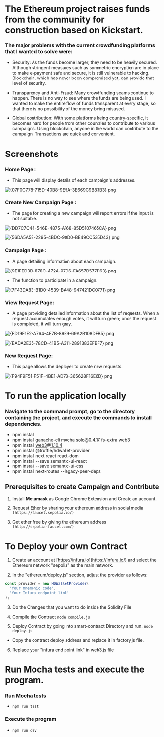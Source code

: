 # The Ethereum project raises funds from the community for construction based on Kickstart.

### The major problems with the current crowdfunding platforms that I wanted to solve were:

- Security: As the funds become larger, they need to be heavily secured. Although stringent measures such as symmetric encryption are in place to make e-payment safe and secure, it is still vulnerable to hacking. Blockchain, which has never been compromised yet, can provide that level of security.

- Transparency and Anti-Fraud: Many crowdfunding scams continue to happen. There is no way to see where the funds are being used. I wanted to make the entire flow of funds transparent at every stage, so that there is no possibility of the money being misused.

- Global contribution: With some platforms being country-specific, it becomes hard for people from other countries to contribute to various campaigns. Using blockchain, anyone in the world can contribute to the campaign. Transactions are quick and convenient.

# Screenshots 
### Home Page :
- This page will display details of each campaign's addresses.

![{07F0C778-715D-40B8-9E5A-3E669C9B83B3} png](https://github.com/Zellsed/defi-staking-app-starter/assets/155917734/d4ed7585-bf95-4bd7-995b-80c1cf8d7de5)

### Create New Campaign Page :
- The page for creating a new campaign will report errors if the input is not suitable.

![{DD7C7C44-546E-4875-A168-85D5107465CA} png](https://github.com/Zellsed/defi-staking-app-starter/assets/155917734/70678d5f-fab6-4089-8398-73803baabd1f)

![{56DA5A5E-2295-4BDC-90D0-BE49CC535D43} png](https://github.com/Zellsed/defi-staking-app-starter/assets/155917734/58c85dca-196c-47df-977a-b910256387b2)

### Campaign Page :
- A page detailing information about each campaign.

![{9E1FED3D-878C-472A-97D6-FA657D577D63} png](https://github.com/Zellsed/defi-staking-app-starter/assets/155917734/0b04ff12-3215-4760-a41b-3d4e719ea25b)

- The function to participate in a campaign.

![{7F43DA83-B1D0-4539-BA48-947421DC0771} png](https://github.com/Zellsed/defi-staking-app-starter/assets/155917734/43d19401-09eb-48ab-a11e-6d0cc9f4e50a)

### View Request Page:
- A page providing detailed information about the list of requests. When a request accumulates enough votes, it will turn green; once the request is completed, it will turn gray.

![{FD19F1E2-A764-4E7B-89E9-69A2B108DFB5} png](https://github.com/Zellsed/defi-staking-app-starter/assets/155917734/7004e5c7-2f73-4d56-a01e-d9fc16501781)

![{EADA2E35-78CD-41B5-A311-2891383EFBF7} png](https://github.com/Zellsed/defi-staking-app-starter/assets/155917734/3a96a366-2061-4fcf-b89e-9376d509a9d8)

### New Request Page:
- This page allows the deployer to create new requests.

![{F94F9F51-F51F-4BE1-AD73-365628F16E6D} png](https://github.com/Zellsed/defi-staking-app-starter/assets/155917734/ad5bc20c-b8ba-4051-bb9a-4bc0fa48c3fb)

# To run the application locally
### Navigate to the command prompt, go to the directory containing the project, and execute the commands to install dependencies.
- npm install
- npm install ganache-cli mocha solc@0.4.17 fs-extra web3
- npm install web3@1.10.4
- npm install @truffle/hdwallet-provider
- npm install next react react-dom
- npm install --save semantic-ui-react
- npm install --save semantic-ui-css
- npm install next-routes --legacy-peer-deps

## Prerequisites to create Campaign and Contribute
1. Install **Metamask** as Google Chrome Extension and Create an account.

2.  Request Ether by sharing your ethereum address in social media <br>`(https://faucet.sepolia.io/)`

3. Get ether free by giving the ethereum address <br>`(http://sepolia-faucet.com/)`

# To Deploy your own Contract 
1. Create an account at [https://infura.io](https://infura.io/) and select the Ethereum network "sepolia" as the main network.

2. In the "ethereum/deploy.js" section, adjust the provider as follows:

```javascript
const provider = new HDWalletProvider(
  'Your mnemonic code',
  'Your Infura endpoint link'
);
```
3. Do the Changes that you want to do inside the Solidity File

4. Compile the Contract 
  `node compile.js`
5. Deploy Contract by going into smart-contract Directory and run.
	`node deploy.js`
	
- Copy the contract deploy address and replace it in factory.js file.
  
6. Replace your "infura end point link" in web3.js file

# Run Mocha tests and execute the program.
### Run Mocha tests
- `npm run test`

### Execute the program
- `npm run dev`
